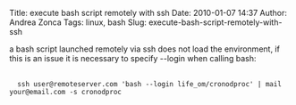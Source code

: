 Title: execute bash script remotely with ssh
Date: 2010-01-07 14:37
Author: Andrea Zonca
Tags: linux, bash
Slug: execute-bash-script-remotely-with-ssh

<p>
 a bash script launched remotely via ssh does not load the environment, if this is an issue it is necessary to specify --login when calling bash:
 <br/>
 <br/>
 <code>
  ssh user@remoteserver.com 'bash --login life_om/cronodproc' | mail your@email.com -s cronodproc
 </code>
</p>